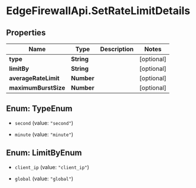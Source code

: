 # EdgeFirewallApi.SetRateLimitDetails

## Properties

Name | Type | Description | Notes
------------ | ------------- | ------------- | -------------
**type** | **String** |  | [optional] 
**limitBy** | **String** |  | [optional] 
**averageRateLimit** | **Number** |  | [optional] 
**maximumBurstSize** | **Number** |  | [optional] 



## Enum: TypeEnum


* `second` (value: `"second"`)

* `minute` (value: `"minute"`)





## Enum: LimitByEnum


* `client_ip` (value: `"client_ip"`)

* `global` (value: `"global"`)




